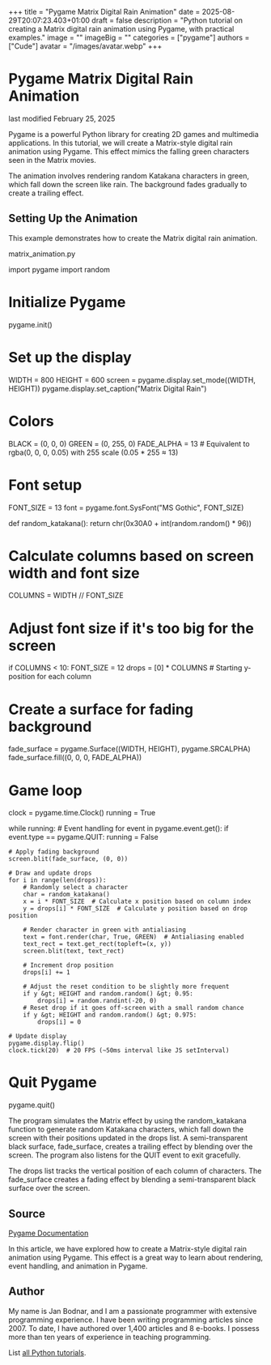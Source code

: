 +++
title = "Pygame Matrix Digital Rain Animation"
date = 2025-08-29T20:07:23.403+01:00
draft = false
description = "Python tutorial on creating a Matrix digital rain animation using Pygame, with practical examples."
image = ""
imageBig = ""
categories = ["pygame"]
authors = ["Cude"]
avatar = "/images/avatar.webp"
+++

# Pygame Matrix Digital Rain Animation

last modified February 25, 2025

Pygame is a powerful Python library for creating 2D games and multimedia
applications. In this tutorial, we will create a Matrix-style digital rain
animation using Pygame. This effect mimics the falling green characters seen in
the Matrix movies.

The animation involves rendering random Katakana characters in green, which fall
down the screen like rain. The background fades gradually to create a trailing
effect.

## Setting Up the Animation

This example demonstrates how to create the Matrix digital rain animation.

matrix_animation.py
  

import pygame
import random

# Initialize Pygame
pygame.init()

# Set up the display
WIDTH = 800
HEIGHT = 600
screen = pygame.display.set_mode((WIDTH, HEIGHT))
pygame.display.set_caption("Matrix Digital Rain")

# Colors
BLACK = (0, 0, 0)
GREEN = (0, 255, 0)
FADE_ALPHA = 13  # Equivalent to rgba(0, 0, 0, 0.05) with 255 scale (0.05 * 255 ≈ 13)

# Font setup
FONT_SIZE = 13
font = pygame.font.SysFont("MS Gothic", FONT_SIZE)

def random_katakana():
    return chr(0x30A0 + int(random.random() * 96))

# Calculate columns based on screen width and font size
COLUMNS = WIDTH // FONT_SIZE

# Adjust font size if it's too big for the screen
if COLUMNS &lt; 10:
    FONT_SIZE = 12
drops = [0] * COLUMNS  # Starting y-position for each column

# Create a surface for fading background
fade_surface = pygame.Surface((WIDTH, HEIGHT), pygame.SRCALPHA)
fade_surface.fill((0, 0, 0, FADE_ALPHA))

# Game loop
clock = pygame.time.Clock()
running = True

while running:
    # Event handling
    for event in pygame.event.get():
        if event.type == pygame.QUIT:
            running = False

    # Apply fading background
    screen.blit(fade_surface, (0, 0))

    # Draw and update drops
    for i in range(len(drops)):
        # Randomly select a character
        char = random_katakana()
        x = i * FONT_SIZE  # Calculate x position based on column index
        y = drops[i] * FONT_SIZE  # Calculate y position based on drop position

        # Render character in green with antialiasing
        text = font.render(char, True, GREEN)  # Antialiasing enabled
        text_rect = text.get_rect(topleft=(x, y))
        screen.blit(text, text_rect)

        # Increment drop position
        drops[i] += 1

        # Adjust the reset condition to be slightly more frequent
        if y &gt; HEIGHT and random.random() &gt; 0.95:
            drops[i] = random.randint(-20, 0)
        # Reset drop if it goes off-screen with a small random chance
        if y &gt; HEIGHT and random.random() &gt; 0.975:
            drops[i] = 0

    # Update display
    pygame.display.flip()
    clock.tick(20)  # 20 FPS (~50ms interval like JS setInterval)

# Quit Pygame
pygame.quit()

The program simulates the Matrix effect by using the random_katakana
function to generate random Katakana characters, which fall down the screen with
their positions updated in the drops list. A semi-transparent black
surface, fade_surface, creates a trailing effect by blending over
the screen. The program also listens for the QUIT event to exit
gracefully.

The drops list tracks the vertical position of each column of
characters. The fade_surface creates a fading effect by blending a
semi-transparent black surface over the screen.

## Source

[Pygame Documentation](https://www.pygame.org/docs/)

In this article, we have explored how to create a Matrix-style digital rain
animation using Pygame. This effect is a great way to learn about rendering,
event handling, and animation in Pygame.

## Author

My name is Jan Bodnar, and I am a passionate programmer with extensive
programming experience. I have been writing programming articles since 2007.
To date, I have authored over 1,400 articles and 8 e-books. I possess more
than ten years of experience in teaching programming.

List [all Python tutorials](/all/#python).